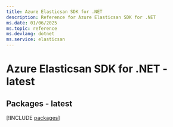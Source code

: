```yaml
---
title: Azure Elasticsan SDK for .NET
description: Reference for Azure Elasticsan SDK for .NET
ms.date: 01/06/2025
ms.topic: reference
ms.devlang: dotnet
ms.service: elasticsan
---
```

# Azure Elasticsan SDK for .NET - latest
## Packages - latest
[!INCLUDE [packages](elasticsan-index.md)]